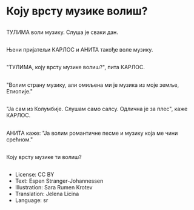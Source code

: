 # Коју врсту музике волиш?

##
ТУЛИМА воли музику. Слуша је сваки дан.

##
Њени пријатељи КАРЛОС и АНИТА такође воле музику.

##
"TУЛИМА, коју врсту музике волиш?", пита КАРЛОС.

##
"Волим страну музику, али омиљена ми је музика из моје земље, Етиопије."

##
"Ја сам из Колумбијe. Слушам само салсу. Одлична је за плес", каже КАРЛОС.

##
AНИТА каже: "Ја волим романтичне песме и музику која ме чини срећном."

##
Коју врсту музике ти волиш?

##
* License: CC BY
* Text: Espen Stranger-Johannessen
* Illustration: Sara Rumen Krotev
* Translation: Jelena Licina
* Language: sr

